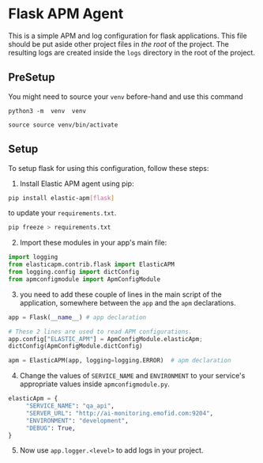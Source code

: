 # Flask APM Agent

This is a simple APM and log configuration for flask applications. This
file should be put aside other project files in _the root_ of the
project. The resulting logs are created inside the `logs` directory in
the root of the project.

## PreSetup
You might need to source your `venv` before-hand and use this command

`python3 -m  venv  venv`

`source source venv/bin/activate`



## Setup

‌To setup flask for using this configuration, follow these steps:

1. Install Elastic APM agent using pip:

```bash
pip install elastic-apm[flask]
```
to update your `requirements.txt`.
```bash
pip freeze > requirements.txt
```



2. Import these modules in your app's main file:

```python
import logging
from elasticapm.contrib.flask import ElasticAPM
from logging.config import dictConfig
from apmconfigmodule import ApmConfigModule
```

3. you need to add these couple of lines in the main script of the 
application, somewhere between the `app` and the `apm` declarations.

```python
app = Flask(__name__) # app declaration

# These 2 lines are used to read APM configurations.
app.config["ELASTIC_APM"] = ApmConfigModule.elasticApm;
dictConfig(ApmConfigModule.dictConfig)

apm = ElasticAPM(app, logging=logging.ERROR)  # apm declaration
```

4. Change the values of `SERVICE_NAME` and `ENVIRONMENT` to your
service's appropriate values inside `apmconfigmodule.py`.

```python
elasticApm = {
     "SERVICE_NAME": "qa_api",
     "SERVER_URL": "http://ai-monitoring.emofid.com:9204",
     "ENVIRONMENT": "development",
     "DEBUG": True,
}
```

5. Now use `app.logger.<level>` to add logs in your project.

